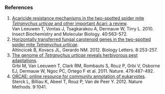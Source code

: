 ### References

1.  [Acaricide resistance mechanisms in the two-spotted spider mite
    *Tetranychus urticae* and other important Acari: a
    review](http://europepmc.org/abstract/MED/20685616).\
    Van Leeuwen T, Vontas J, Tsagkarakou A, Dermauw W, Tirry L. 2010.
    Insect Biochemistry and Molecular Biology. 40:563-572.
2.  [Horizontally transferred fungal carotenoid genes in the two-spotted
    spider mite *Tetranychus
    urticae*](http://europepmc.org/abstract/MED/21920958).\
    Altincicek B, Kovacs JL, Gerardo NM. 2012. Biology Letters.
    8:253-257.
3.  [The genome of *Tetranychus urticae* reveals herbivorous pest
    adaptations](http://europepmc.org/abstract/MED/22113690).\
    Grbi M, Van Leeuwen T, Clark RM, Rombauts S, Rouz P, Grbi V, Osborne
    EJ, Dermauw W, Ngoc PC, Ortego F et al. 2011. Nature. 479:487-492.
4.  [ORCAE: online resource for community annotation of
    eukaryotes](http://europepmc.org/abstract/MED/23132114).\
    Sterck L, Billiau K, Abeel T, Rouz P, Van de Peer Y. 2012. Nature
    Methods. 9:1041.
